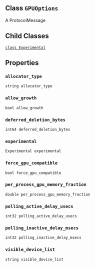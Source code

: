 

## Class  `GPUOptions` 
A ProtocolMessage



## Child Classes
[ `class Experimental` ](https://tensorflow.google.cn/api_docs/python/tf/compat/v1/GPUOptions/Experimental)



## Properties


###  `allocator_type` 
 `string allocator_type` 



###  `allow_growth` 
 `bool allow_growth` 



###  `deferred_deletion_bytes` 
 `int64 deferred_deletion_bytes` 



###  `experimental` 
 `Experimental experimental` 



###  `force_gpu_compatible` 
 `bool force_gpu_compatible` 



###  `per_process_gpu_memory_fraction` 
 `double per_process_gpu_memory_fraction` 



###  `polling_active_delay_usecs` 
 `int32 polling_active_delay_usecs` 



###  `polling_inactive_delay_msecs` 
 `int32 polling_inactive_delay_msecs` 



###  `visible_device_list` 
 `string visible_device_list` 

